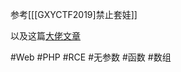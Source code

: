 参考[[[GXYCTF2019]禁止套娃]]

以及这篇[大佬文章](https://johnfrod.top/ctf/gxyctf-2019%E7%A6%81%E6%AD%A2%E5%A5%97%E5%A8%83/)

#Web #PHP #RCE #无参数 #函数 #数组